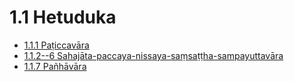 

# 1.1 Hetuduka

* [1.1.1 Paṭiccavāra](1.1/1.1.1.md)
* [1.1.2--6 Sahajāta-paccaya-nissaya-saṃsaṭṭha-sampayuttavāra](1.1/1.1.2--6.md)
* [1.1.7 Pañhāvāra](1.1/1.1.7.md)



